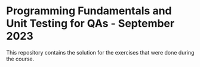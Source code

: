 # Programming Fundamentals and Unit Testing for QAs - September 2023
This repository contains the solution for the exercises that were done during the course.
